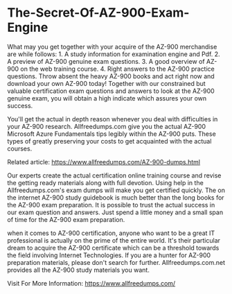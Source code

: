 # The-Secret-Of-AZ-900-Exam-Engine
What may you get together with your acquire of the AZ-900 merchandise are while follows: 1. A study information for examination engine and Pdf. 2. A preview of AZ-900 genuine exam questions. 3. A good overview of AZ-900 on the web training course. 4. Right answers to the AZ-900 practice questions. Throw absent the heavy AZ-900 books and act right now and download your own AZ-900 today! Together with our constrained but valuable certification exam questions and answers to look at the AZ-900 genuine exam, you will obtain a high indicate which assures your own success.

You'll get the actual in depth reason whenever you deal with difficulties in your AZ-900 research. Allfreedumps.com give you the actual AZ-900 Microsoft Azure Fundamentals tips legibly within the AZ-900 puts. These types of greatly preserving your costs to get acquainted with the actual courses.



Related article: https://www.allfreedumps.com/AZ-900-dumps.html

Our experts create the actual certification online training course and revise the getting ready materials along with full devotion. Using help in the Allfreedumps.com's exam dumps will make you get certified quickly. The on the internet AZ-900 study guidebook is much better than the long books for the AZ-900 exam preparation. It is possible to trust the actual success in our exam question and answers. Just spend a little money and a small span of time for the AZ-900 exam preparation.

when it comes to AZ-900 certification, anyone who want to be a great IT professional is actually on the prime of the entire world. It's their particular dream to acquire the AZ-900 certificate which can be a threshold towards the field involving Internet Technologies. If you are a hunter for AZ-900 preparation materials, please don't search for further. Allfreedumps.com.net provides all the AZ-900 study materials you want.

Visit For More Information: https://www.allfreedumps.com/
